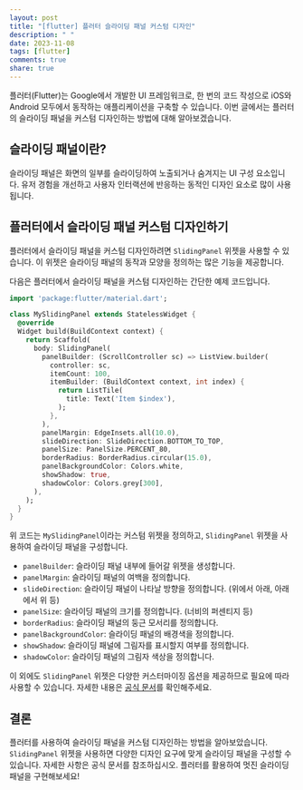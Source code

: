```yaml
---
layout: post
title: "[flutter] 플러터 슬라이딩 패널 커스텀 디자인"
description: " "
date: 2023-11-08
tags: [flutter]
comments: true
share: true
---
```


플러터(Flutter)는 Google에서 개발한 UI 프레임워크로, 한 번의 코드 작성으로 iOS와 Android 모두에서 동작하는 애플리케이션을 구축할 수 있습니다. 이번 글에서는 플러터의 슬라이딩 패널을 커스텀 디자인하는 방법에 대해 알아보겠습니다.

## 슬라이딩 패널이란?

슬라이딩 패널은 화면의 일부를 슬라이딩하여 노출되거나 숨겨지는 UI 구성 요소입니다. 유저 경험을 개선하고 사용자 인터랙션에 반응하는 동적인 디자인 요소로 많이 사용됩니다.

## 플러터에서 슬라이딩 패널 커스텀 디자인하기

플러터에서 슬라이딩 패널을 커스텀 디자인하려면 `SlidingPanel` 위젯을 사용할 수 있습니다. 이 위젯은 슬라이딩 패널의 동작과 모양을 정의하는 많은 기능을 제공합니다.

다음은 플러터에서 슬라이딩 패널을 커스텀 디자인하는 간단한 예제 코드입니다.

```dart
import 'package:flutter/material.dart';

class MySlidingPanel extends StatelessWidget {
  @override
  Widget build(BuildContext context) {
    return Scaffold(
      body: SlidingPanel(
        panelBuilder: (ScrollController sc) => ListView.builder(
          controller: sc,
          itemCount: 100,
          itemBuilder: (BuildContext context, int index) {
            return ListTile(
              title: Text('Item $index'),
            );
          },
        ),
        panelMargin: EdgeInsets.all(10.0),
        slideDirection: SlideDirection.BOTTOM_TO_TOP,
        panelSize: PanelSize.PERCENT_80,
        borderRadius: BorderRadius.circular(15.0),
        panelBackgroundColor: Colors.white,
        showShadow: true,
        shadowColor: Colors.grey[300],
      ),
    );
  }
}
```

위 코드는 `MySlidingPanel`이라는 커스텀 위젯을 정의하고, `SlidingPanel` 위젯을 사용하여 슬라이딩 패널을 구성합니다. 

- `panelBuilder`: 슬라이딩 패널 내부에 들어갈 위젯을 생성합니다.
- `panelMargin`: 슬라이딩 패널의 여백을 정의합니다.
- `slideDirection`: 슬라이딩 패널이 나타날 방향을 정의합니다. (위에서 아래, 아래에서 위 등)
- `panelSize`: 슬라이딩 패널의 크기를 정의합니다. (너비의 퍼센티지 등)
- `borderRadius`: 슬라이딩 패널의 둥근 모서리를 정의합니다.
- `panelBackgroundColor`: 슬라이딩 패널의 배경색을 정의합니다.
- `showShadow`: 슬라이딩 패널에 그림자를 표시할지 여부를 정의합니다.
- `shadowColor`: 슬라이딩 패널의 그림자 색상을 정의합니다.

이 외에도 `SlidingPanel` 위젯은 다양한 커스터마이징 옵션을 제공하므로 필요에 따라 사용할 수 있습니다. 자세한 내용은 [공식 문서](https://pub.dev/packages/sliding_panel)를 확인해주세요.

## 결론

플러터를 사용하여 슬라이딩 패널을 커스텀 디자인하는 방법을 알아보았습니다. `SlidingPanel` 위젯을 사용하면 다양한 디자인 요구에 맞게 슬라이딩 패널을 구성할 수 있습니다. 자세한 사항은 공식 문서를 참조하십시오. 플러터를 활용하여 멋진 슬라이딩 패널을 구현해보세요!